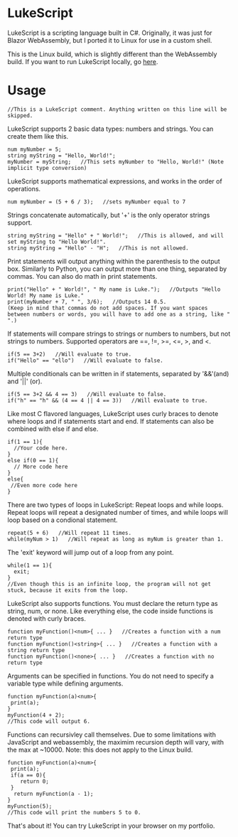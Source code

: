 # LukeScript
LukeScript is a scripting language built in C#. Originally, it was just for Blazor WebAssembly, but I ported it to Linux for use in a custom shell.

This is the Linux build, which is slightly different than the WebAssembly build. If you want to run LukeScript locally, go [here](https://github.com/lukelab04/LukeShell).
# Usage
```
//This is a LukeScript comment. Anything written on this line will be skipped.
```
LukeScript supports 2 basic data types: numbers and strings. You can create them like this.
```
num myNumber = 5;
string myString = "Hello, World!";
myNumber = myString;   //This sets myNumber to "Hello, World!" (Note implicit type conversion)
```
LukeScript supports mathematical expressions, and works in the order of operations.
```
num myNumber = (5 + 6 / 3);   //sets myNumber equal to 7
```
Strings concatenate automatically, but '+' is the only operator strings support.
```
string myString = "Hello" + " World!";   //This is allowed, and will set myString to "Hello World!".
string myString = "Hello" - "H";   //This is not allowed.
```
Print statements will output anything within the parenthesis to the output box. Similarly to Python, you can output more than one thing, separated by commas. You can also do math in print statements.
```
print("Hello" + " World!", " My name is Luke.");   //Outputs "Hello World! My name is Luke."
print(myNumber + 7, " ", 3/6);   //Outputs 14 0.5.
(Keep in mind that commas do not add spaces. If you want spaces between numbers or words, you will have to add one as a string, like " ".)
```
If statements will compare strings to strings or numbers to numbers, but not strings to numbers. Supported operators are ==, !=, >=, <=, >, and <.
```
if(5 == 3+2)   //Will evaluate to true.
if("Hello" == "ello")   //Will evaluate to false.
```
Multiple conditionals can be written in if statements, separated by '&&'(and) and '||' (or).
```
if(5 == 3+2 && 4 == 3)   //Will evaluate to false.
if("h" == "h" && (4 == 4 || 4 == 3))   //Will evaluate to true.
```
Like most C flavored languages, LukeScript uses curly braces to denote where loops and if statements start and end. If statements can also be combined with else if and else.
```
if(1 == 1){
  //Your code here.
}
else if(0 == 1){
  // More code here
}
else{
 //Even more code here
}
```
There are two types of loops in LukeScript: Repeat loops and while loops. Repeat loops will repeat a designated number of times, and while loops will loop based on a condional statement.
```
repeat(5 + 6)   //Will repeat 11 times.
while(myNum > 1)   //Will repeat as long as myNum is greater than 1.
```
The 'exit' keyword will jump out of a loop from any point.
```
while(1 == 1){
  exit;
}
//Even though this is an infinite loop, the program will not get stuck, because it exits from the loop.
```
LukeScript also supports functions. You must declare the return type as string, num, or none. Like everything else, the code inside functions is denoted with curly braces.
```
function myFunction()<num>{ ... }   //Creates a function with a num return type
function myFunction()<string>{ ... }   //Creates a function with a string return type
function myFunction()<none>{ ... }   //Creates a function with no return type
```
Arguments can be specified in functions. You do not need to specify a variable type while defining arguments.
```
function myFunction(a)<num>{
 print(a);
}
myFunction(4 + 2);
//This code will output 6.
```
Functions can recursivley call themselves. Due to some limitations with JavaScript and webassembly, the maximim recursion depth will vary, with the max at ~10000. Note: this does not apply to the Linux build.
```
function myFunction(a)<num>{
 print(a);
 if(a == 0){
    return 0;
 }
  return myFunction(a - 1);
}
myFunction(5);
//This code will print the numbers 5 to 0.
```

That's about it! You can try LukeScript in your browser on my portfolio.
